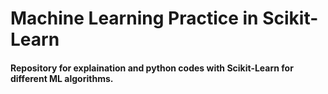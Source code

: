 # Machine Learning Practice in Scikit-Learn 
#### Repository for explaination and python codes with Scikit-Learn for different ML algorithms.
